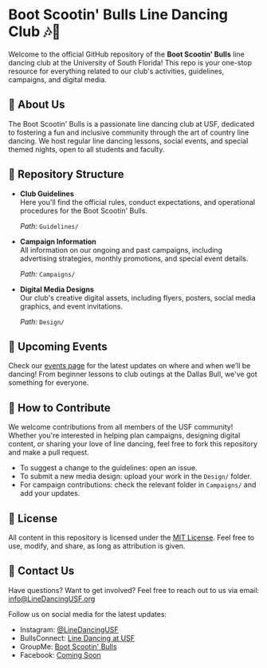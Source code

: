 # Boot Scootin' Bulls Line Dancing Club 🎶🕺

Welcome to the official GitHub repository of the **Boot Scootin' Bulls** line dancing club at the University of South Florida! This repo is your one-stop resource for everything related to our club's activities, guidelines, campaigns, and digital media.

## 📖 About Us
The Boot Scootin' Bulls is a passionate line dancing club at USF, dedicated to fostering a fun and inclusive community through the art of country line dancing. We host regular line dancing lessons, social events, and special themed nights, open to all students and faculty.

## 📁 Repository Structure

- **Club Guidelines**  
  Here you'll find the official rules, conduct expectations, and operational procedures for the Boot Scootin' Bulls.
  
  _Path:_ `Guidelines/`

- **Campaign Information**  
  All information on our ongoing and past campaigns, including advertising strategies, monthly promotions, and special event details.
  
  _Path:_ `Campaigns/`

- **Digital Media Designs**  
  Our club's creative digital assets, including flyers, posters, social media graphics, and event invitations.
  
  _Path:_ `Design/`

## 📅 Upcoming Events

Check our [events page](#) for the latest updates on where and when we’ll be dancing! From beginner lessons to club outings at the Dallas Bull, we've got something for everyone.

## 🌟 How to Contribute

We welcome contributions from all members of the USF community! Whether you're interested in helping plan campaigns, designing digital content, or sharing your love of line dancing, feel free to fork this repository and make a pull request.

- To suggest a change to the guidelines: open an issue.
- To submit a new media design: upload your work in the `Design/` folder.
- For campaign contributions: check the relevant folder in `Campaigns/` and add your updates.

## 📝 License

All content in this repository is licensed under the [MIT License](LICENSE). Feel free to use, modify, and share, as long as attribution is given.

## 🤝 Contact Us

Have questions? Want to get involved? Feel free to reach out to us via email: [info@LineDancingUSF.org](mailto:info@LineDancingUSF.org)

Follow us on social media for the latest updates:
- Instagram: [@LineDancingUSF](https://www.instagram.com/linedancingusf?igsh=MTRtbDNkOXR6ZGcyeg%3D%3D&utm_source=qr)
- BullsConnect: [Line Dancing at USF](https://shorturl.at/beA25)
- GroupMe: [Boot Scootin' Bulls](https://shorturl.at/hBI17)
- Facebook: [Coming Soon](#)
